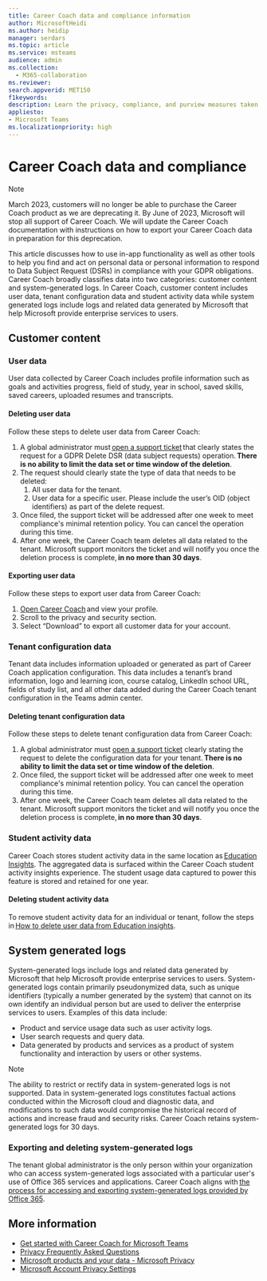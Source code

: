 ```yaml
---
title: Career Coach data and compliance information
author: MicrosoftHeidi
ms.author: heidip
manager: serdars
ms.topic: article
ms.service: msteams
audience: admin
ms.collection: 
  - M365-collaboration
ms.reviewer: 
search.appverid: MET150
f1keywords: 
description: Learn the privacy, compliance, and purview measures taken by Microsoft in regards to Education or EDU's Career Coach.
appliesto: 
- Microsoft Teams
ms.localizationpriority: high
---
```


# Career Coach data and compliance

> [!NOTE]
> March 2023, customers will no longer be able to purchase the Career Coach product as we are deprecating it. By June of 2023, Microsoft will stop all support of Career Coach. We will update the Career Coach documentation with instructions on how to export your Career Coach data in preparation for this deprecation.

This article discusses how to use in-app functionality as well as other tools to help you find and act on personal data or personal information to respond to Data Subject Request (DSRs) in compliance with your GDPR obligations. Career Coach broadly classifies data into two categories: customer content and system-generated logs. In Career Coach, customer content includes user data, tenant configuration data and student activity data while system generated logs include logs and related data generated by Microsoft that help Microsoft provide enterprise services to users.

## Customer content

### User data

User data collected by Career Coach includes profile information such as goals and activities progress, field of study, year in school, saved skills, saved careers, uploaded resumes and transcripts.

#### Deleting user data

Follow these steps to delete user data from Career Coach:

1. A global administrator must [open a support ticket](https://edusupport.microsoft.com/support?product_id=career_coach) that clearly states the request for a GDPR Delete DSR (data subject requests) operation. **There is no ability to limit the data set or time window of the deletion**.
2. The request should clearly state the type of data that needs to be deleted:
    1. All user data for the tenant.
    2. User data for a specific user. Please include the user’s OID (object identifiers) as part of the delete request.
3. Once filed, the support ticket will be addressed after one week to meet compliance's minimal retention policy. You can cancel the operation during this time.
4. After one week, the Career Coach team deletes all data related to the tenant. Microsoft support monitors the ticket and will notify you once the deletion process is complete, **in no more than 30 days**.

#### Exporting user data

Follow these steps to export user data from Career Coach:

1. [Open Career Coach](https://aka.ms/Career_Coach_App) and view your profile.
1. Scroll to the privacy and security section.
1. Select “Download” to export all customer data for your account.

### Tenant configuration data

Tenant data includes information uploaded or generated as part of Career Coach application configuration. This data includes a tenant’s brand information, logo and learning icon, course catalog, LinkedIn school URL, fields of study list, and all other data added during the Career Coach tenant configuration in the Teams admin center.

#### Deleting tenant configuration data

Follow these steps to delete tenant configuration data from Career Coach:

1. A global administrator must [open a support ticket](https://edusupport.microsoft.com/support?product_id=career_coach) clearly stating the request to delete the configuration data for your tenant. **There is no ability to limit the data set or time window of the deletion**.
1. Once filed, the support ticket will be addressed after one week to meet compliance's minimal retention policy. You can cancel the operation during this time.
1. After one week, the Career Coach team deletes all data related to the tenant. Microsoft support monitors the ticket and will notify you once the deletion process is complete, **in no more than 30 days**.

### Student activity data

Career Coach stores student activity data in the same location as [Education Insights](class-insights.md). The aggregated data is surfaced within the Career Coach student activity insights experience. The student usage data captured to power this feature is stored and retained for one year.

#### Deleting student activity data

To remove student activity data for an individual or tenant, follow the steps in [How to delete user data from Education insights](class-insights.md#how-to-delete-user-data-from-education-insights).

## System generated logs

System-generated logs include logs and related data generated by Microsoft that help Microsoft provide enterprise services to users. System-generated logs contain primarily pseudonymized data, such as unique identifiers (typically a number generated by the system) that cannot on its own identify an individual person but are used to deliver the enterprise services to users. Examples of this data include:

- Product and service usage data such as user activity logs.
- User search requests and query data.
- Data generated by products and services as a product of system functionality and interaction by users or other systems.

> [!NOTE]
> The ability to restrict or rectify data in system-generated logs is not supported. Data in system-generated logs constitutes factual actions conducted within the Microsoft cloud and diagnostic data, and modifications to such data would compromise the historical record of actions and increase fraud and security risks. Career Coach retains system-generated logs for 30 days.

### Exporting and deleting system-generated logs

The tenant global administrator is the only person within your organization who can access system-generated logs associated with a particular user's use of Office 365 services and applications. Career Coach aligns with [the process for accessing and exporting system-generated logs provided by Office 365](/compliance/regulatory/gdpr-dsr-Office365#accessing-and-exporting-system-generated-logs).

## More information

- [Get started with Career Coach for Microsoft Teams](career-coach.md)
- [Privacy Frequently Asked Questions](https://privacy.microsoft.com/faq)
- [Microsoft products and your data - Microsoft Privacy](https://privacy.microsoft.com/privacy-in-our-products)
- [Microsoft Account Privacy Settings](https://account.microsoft.com/account/privacy?refd=privacy.microsoft.com&ru=https%3A%2F%2Faccount.microsoft.com%2Fprivacy%2F%3Frefd%3Dprivacy.microsoft.com&destrt=privacy-dashboard)
